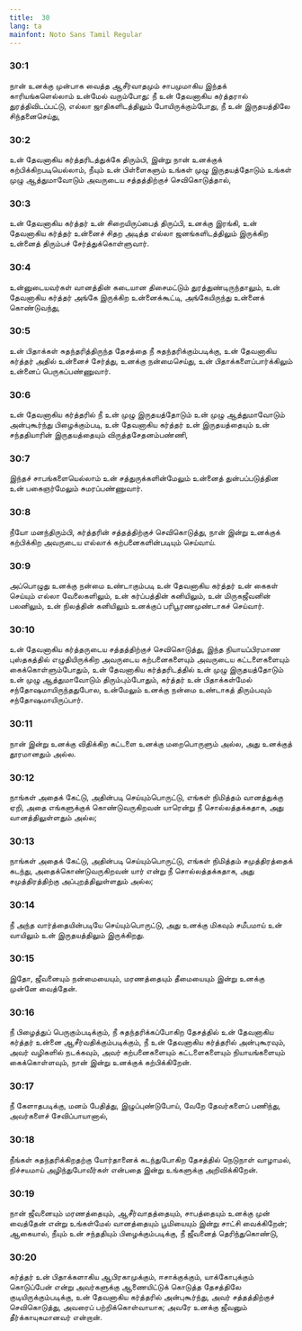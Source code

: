 ```yaml
---
title:  30
lang: ta
mainfont: Noto Sans Tamil Regular
---
```


###  30:1

நான் உனக்கு முன்பாக வைத்த ஆசீர்வாதமும் சாபமுமாகிய இந்தக் காரியங்களெல்லாம் உன்மேல் வரும்போது: நீ உன் தேவனாகிய கர்த்தரால் துரத்திவிடப்பட்டு, எல்லா ஜாதிகளிடத்திலும் போயிருக்கும்போது, நீ உன் இருதயத்திலே சிந்தனைசெய்து,

###  30:2

உன் தேவனாகிய கர்த்தரிடத்துக்கே திரும்பி, இன்று நான் உனக்குக் கற்பிக்கிறபடியெல்லாம், நீயும் உன் பிள்ளைகளும் உங்கள் முழு இருதயத்தோடும் உங்கள் முழு ஆத்துமாவோடும் அவருடைய சத்தத்திற்குச் செவிகொடுத்தால்,

###  30:3

உன் தேவனாகிய கர்த்தர் உன் சிறையிருப்பைத் திருப்பி, உனக்கு இரங்கி, உன் தேவனாகிய கர்த்தர் உன்னைச் சிதற அடித்த எல்லா ஜனங்களிடத்திலும் இருக்கிற உன்னைத் திரும்பச் சேர்த்துக்கொள்ளுவார்.

###  30:4

உன்னுடையவர்கள் வானத்தின் கடையான திசைமட்டும் துரத்துண்டிருந்தாலும், உன் தேவனாகிய கர்த்தர் அங்கே இருக்கிற உன்னைக்கூட்டி, அங்கேயிருந்து உன்னைக் கொண்டுவந்து,

###  30:5

உன் பிதாக்கள் சுதந்தரித்திருந்த தேசத்தை நீ சுதந்தரிக்கும்படிக்கு, உன் தேவனாகிய கர்த்தர் அதில் உன்னைச் சேர்த்து, உனக்கு நன்மைசெய்து, உன் பிதாக்களைப்பார்க்கிலும் உன்னைப் பெருகப்பண்ணுவார்.

###  30:6

உன் தேவனாகிய கர்த்தரில் நீ உன் முழு இருதயத்தோடும் உன் முழு ஆத்துமாவோடும் அன்புகூர்ந்து பிழைக்கும்படி, உன் தேவனாகிய கர்த்தர் உன் இருதயத்தையும் உன் சந்ததியாரின் இருதயத்தையும் விருத்தசேதனம்பண்ணி,

###  30:7

இந்தச் சாபங்களையெல்லாம் உன் சத்துருக்களின்மேலும் உன்னைத் துன்பப்படுத்தின உன் பகைஞர்மேலும் சுமரப்பண்ணுவார்.

###  30:8

நீயோ மனந்திரும்பி, கர்த்தரின் சத்தத்திற்குச் செவிகொடுத்து, நான் இன்று உனக்குக் கற்பிக்கிற அவருடைய எல்லாக் கற்பனைகளின்படியும் செய்வாய்.

###  30:9

அப்பொழுது உனக்கு நன்மை உண்டாகும்படி உன் தேவனாகிய கர்த்தர் உன் கைகள் செய்யும் எல்லா வேலைகளிலும், உன் கர்ப்பத்தின் கனியிலும், உன் மிருகஜீவனின் பலனிலும், உன் நிலத்தின் கனியிலும் உனக்குப் பரிபூரணமுண்டாகச் செய்வார்.

###  30:10

உன் தேவனாகிய கர்த்தருடைய சத்தத்திற்குச் செவிகொடுத்து, இந்த நியாயப்பிரமாண புஸ்தகத்தில் எழுதியிருக்கிற அவருடைய கற்பனைகளையும் அவருடைய கட்டளைகளையும் கைக்கொள்ளும்போதும், உன் தேவனாகிய கர்த்தரிடத்தில் உன் முழு இருதயத்தோடும் உன் முழு ஆத்துமாவோடும் திரும்பும்போதும், கர்த்தர் உன் பிதாக்கள்மேல் சந்தோஷமாயிருந்ததுபோல, உன்மேலும் உனக்கு நன்மை உண்டாகத் திரும்பவும் சந்தோஷமாயிருப்பார்.

###  30:11

நான் இன்று உனக்கு விதிக்கிற கட்டளை உனக்கு மறைபொருளும் அல்ல, அது உனக்குத் தூரமானதும் அல்ல.

###  30:12

நாங்கள் அதைக் கேட்டு, அதின்படி செய்யும்பொருட்டு, எங்கள் நிமித்தம் வானத்துக்கு ஏறி, அதை எங்களுக்குக் கொண்டுவருகிறவன் யாரென்று நீ சொல்லத்தக்கதாக, அது வானத்திலுள்ளதும் அல்ல;

###  30:13

நாங்கள் அதைக் கேட்டு, அதின்படி செய்யும்பொருட்டு, எங்கள் நிமித்தம் சமுத்திரத்தைக் கடந்து, அதைக்கொண்டுவருகிறவன் யார் என்று நீ சொல்லத்தக்கதாக, அது சமுத்திரத்திற்கு அப்புறத்திலுள்ளதும் அல்ல;

###  30:14

நீ அந்த வார்த்தையின்படியே செய்யும்பொருட்டு, அது உனக்கு மிகவும் சமீபமாய் உன் வாயிலும் உன் இருதயத்திலும் இருக்கிறது.

###  30:15

இதோ, ஜீவனையும் நன்மையையும், மரணத்தையும் தீமையையும் இன்று உனக்கு முன்னே வைத்தேன்.

###  30:16

நீ பிழைத்துப் பெருகும்படிக்கும், நீ சுதந்தரிக்கப்போகிற தேசத்தில் உன் தேவனாகிய கர்த்தர் உன்னை ஆசீர்வதிக்கும்படிக்கும், நீ உன் தேவனாகிய கர்த்தரில் அன்புகூரவும், அவர் வழிகளில் நடக்கவும், அவர் கற்பனைகளையும் கட்டளைகளையும் நியாயங்களையும் கைக்கொள்ளவும், நான் இன்று உனக்குக் கற்பிக்கிறேன்.

###  30:17

நீ கேளாதபடிக்கு, மனம் பேதித்து, இழுப்புண்டுபோய், வேறே தேவர்களைப் பணிந்து, அவர்களைச் சேவிப்பாயானால்,

###  30:18

நீங்கள் சுதந்தரிக்கிறதற்கு யோர்தானைக் கடந்துபோகிற தேசத்தில் நெடுநாள் வாழாமல், நிச்சயமாய் அழிந்துபோவீர்கள் என்பதை இன்று உங்களுக்கு அறிவிக்கிறேன்.

###  30:19

நான் ஜீவனையும் மரணத்தையும், ஆசீர்வாதத்தையும், சாபத்தையும் உனக்கு முன் வைத்தேன் என்று உங்கள்மேல் வானத்தையும் பூமியையும் இன்று சாட்சி வைக்கிறேன்; ஆகையால், நீயும் உன் சந்ததியும் பிழைக்கும்படிக்கு, நீ ஜீவனைத் தெரிந்துகொண்டு,

###  30:20

கர்த்தர் உன் பிதாக்களாகிய ஆபிரகாமுக்கும், ஈசாக்குக்கும், யாக்கோபுக்கும் கொடுப்பேன் என்று அவர்களுக்கு ஆணையிட்டுக் கொடுத்த தேசத்திலே குடியிருக்கும்படிக்கு, உன் தேவனாகிய கர்த்தரில் அன்புகூர்ந்து, அவர் சத்தத்திற்குச் செவிகொடுத்து, அவரைப் பற்றிக்கொள்வாயாக; அவரே உனக்கு ஜீவனும் தீர்க்காயுசுமானவர் என்றான்.

